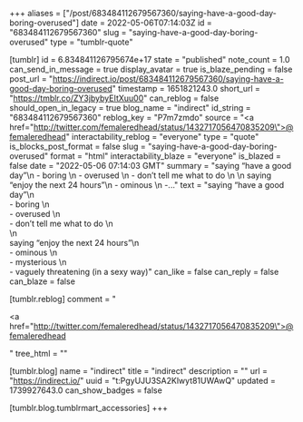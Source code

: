 +++
aliases = ["/post/683484112679567360/saying-have-a-good-day-boring-overused"]
date = 2022-05-06T07:14:03Z
id = "683484112679567360"
slug = "saying-have-a-good-day-boring-overused"
type = "tumblr-quote"

[tumblr]
id = 6.834841126795674e+17
state = "published"
note_count = 1.0
can_send_in_message = true
display_avatar = true
is_blaze_pending = false
post_url = "https://indirect.io/post/683484112679567360/saying-have-a-good-day-boring-overused"
timestamp = 1651821243.0
short_url = "https://tmblr.co/ZY3jbybyEItXuu00"
can_reblog = false
should_open_in_legacy = true
blog_name = "indirect"
id_string = "683484112679567360"
reblog_key = "P7m7zmdo"
source = "<a href=\"http://twitter.com/femaleredhead/status/1432717056470835209\">@femaleredhead</a>"
interactability_reblog = "everyone"
type = "quote"
is_blocks_post_format = false
slug = "saying-have-a-good-day-boring-overused"
format = "html"
interactability_blaze = "everyone"
is_blazed = false
date = "2022-05-06 07:14:03 GMT"
summary = "saying “have a good day”\n - boring \n - overused \n - don’t tell me what to do \n \n saying “enjoy the next 24 hours”\n - ominous \n -..."
text = "saying “have a good day”\n<br/>- boring \n<br/>- overused \n<br/>- don’t tell me what to do \n<br/>\n<br/>saying “enjoy the next 24 hours”\n<br/>- ominous \n<br/>- mysterious \n<br/>- vaguely threatening (in a sexy way)"
can_like = false
can_reply = false
can_blaze = false

[tumblr.reblog]
comment = "<p><a href=\"http://twitter.com/femaleredhead/status/1432717056470835209\">@femaleredhead</a></p>"
tree_html = ""

[tumblr.blog]
name = "indirect"
title = "indirect"
description = ""
url = "https://indirect.io/"
uuid = "t:PgyUJU3SA2Klwyt81UWAwQ"
updated = 1739927643.0
can_show_badges = false

[tumblr.blog.tumblrmart_accessories]
+++
